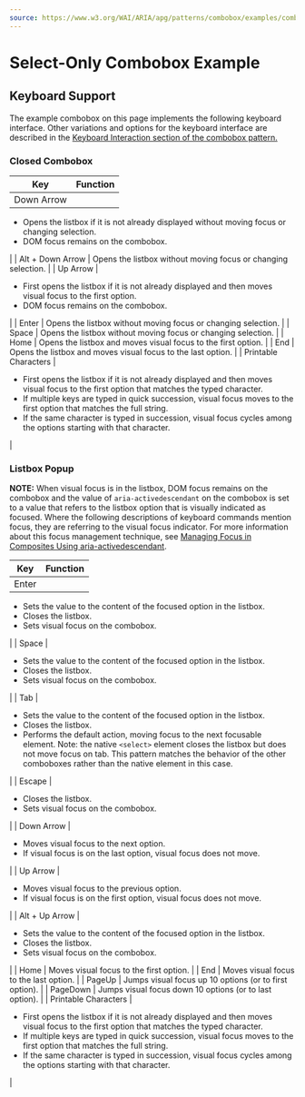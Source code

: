 ```yaml
---
source: https://www.w3.org/WAI/ARIA/apg/patterns/combobox/examples/combobox-select-only/
---
```

Select-Only Combobox Example
============================

Keyboard Support
----------------

The example combobox on this page implements the following keyboard interface. Other variations and options for the keyboard interface are described in the [Keyboard Interaction section of the combobox pattern.](https://www.w3.org/WAI/ARIA/apg/patterns/combobox/#keyboard_interaction)

### Closed Combobox

| Key | Function |
| --- | --- |
| Down Arrow | 
*   Opens the listbox if it is not already displayed without moving focus or changing selection.
*   DOM focus remains on the combobox.

 |
| Alt + Down Arrow | Opens the listbox without moving focus or changing selection. |
| Up Arrow | 

*   First opens the listbox if it is not already displayed and then moves visual focus to the first option.
*   DOM focus remains on the combobox.

 |
| Enter | Opens the listbox without moving focus or changing selection. |
| Space | Opens the listbox without moving focus or changing selection. |
| Home | Opens the listbox and moves visual focus to the first option. |
| End | Opens the listbox and moves visual focus to the last option. |
| Printable Characters | 

*   First opens the listbox if it is not already displayed and then moves visual focus to the first option that matches the typed character.
*   If multiple keys are typed in quick succession, visual focus moves to the first option that matches the full string.
*   If the same character is typed in succession, visual focus cycles among the options starting with that character.

 |

### Listbox Popup

**NOTE:** When visual focus is in the listbox, DOM focus remains on the combobox and the value of `aria-activedescendant` on the combobox is set to a value that refers to the listbox option that is visually indicated as focused. Where the following descriptions of keyboard commands mention focus, they are referring to the visual focus indicator. For more information about this focus management technique, see [Managing Focus in Composites Using aria-activedescendant](https://www.w3.org/WAI/ARIA/apg/practices/keyboard-interface/#kbd_focus_activedescendant).

| Key | Function |
| --- | --- |
| Enter | 
*   Sets the value to the content of the focused option in the listbox.
*   Closes the listbox.
*   Sets visual focus on the combobox.

 |
| Space | 

*   Sets the value to the content of the focused option in the listbox.
*   Closes the listbox.
*   Sets visual focus on the combobox.

 |
| Tab | 

*   Sets the value to the content of the focused option in the listbox.
*   Closes the listbox.
*   Performs the default action, moving focus to the next focusable element. Note: the native `<select>` element closes the listbox but does not move focus on tab. This pattern matches the behavior of the other comboboxes rather than the native element in this case.

 |
| Escape | 

*   Closes the listbox.
*   Sets visual focus on the combobox.

 |
| Down Arrow | 

*   Moves visual focus to the next option.
*   If visual focus is on the last option, visual focus does not move.

 |
| Up Arrow | 

*   Moves visual focus to the previous option.
*   If visual focus is on the first option, visual focus does not move.

 |
| Alt + Up Arrow | 

*   Sets the value to the content of the focused option in the listbox.
*   Closes the listbox.
*   Sets visual focus on the combobox.

 |
| Home | Moves visual focus to the first option. |
| End | Moves visual focus to the last option. |
| PageUp | Jumps visual focus up 10 options (or to first option). |
| PageDown | Jumps visual focus down 10 options (or to last option). |
| Printable Characters | 

*   First opens the listbox if it is not already displayed and then moves visual focus to the first option that matches the typed character.
*   If multiple keys are typed in quick succession, visual focus moves to the first option that matches the full string.
*   If the same character is typed in succession, visual focus cycles among the options starting with that character.

 |